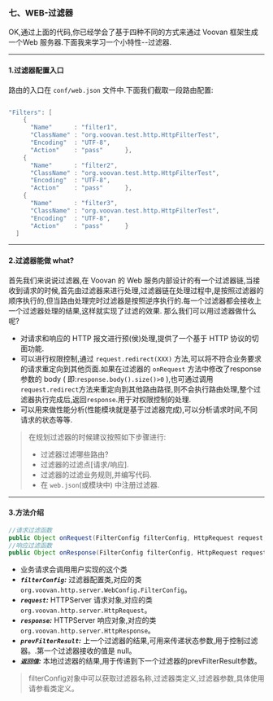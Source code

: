 ### 七、WEB-过滤器

OK,通过上面的代码,你已经学会了基于四种不同的方式来通过 Voovan 框架生成一个Web 服务器.下面我来学习一个小特性--过滤器.

-----------------------------

#### 1.过滤器配置入口
路由的入口在 `conf/web.json` 文件中.下面我们截取一段路由配置:

```java

"Filters": [
    {
      "Name"      : "filter1",
      "ClassName" : "org.voovan.test.http.HttpFilterTest",
      "Encoding"  : "UTF-8",
      "Action"    : "pass"      },
    {
      "Name"      : "filter2",
      "ClassName" : "org.voovan.test.http.HttpFilterTest",
      "Encoding"  : "UTF-8",
      "Action"    : "pass"      },
    {
      "Name"      : "filter3",
      "ClassName" : "org.voovan.test.http.HttpFilterTest",
      "Encoding"  : "UTF-8",
      "Action"    : "pass"      }
  ]


```

--------------------------------

#### 2.过滤器能做 what?
首先我们来说说过滤器,在 Voovan 的 Web 服务内部设计的有一个过滤器链,当接收到请求的时候,首先由过滤器来进行处理,过滤器链在处理过程中,是按照过滤器的顺序执行的,但当路由处理完时过滤器是按照逆序执行的.每一个过滤器都会接收上一个过滤器处理的结果,这样就实现了过滤的效果.
那么我们可以用过滤器做什么呢?
 - 对请求和响应的 HTTP 报文进行预(侯)处理,提供了一个基于 HTTP 协议的切面功能.
 - 可以进行权限控制,通过 `request.redirect(XXX)` 方法,可以将不符合业务要求的请求重定向到其他页面.如果在过滤器的 `onRequest` 方法中修改了response参数的 body ( 即:`response.body().size()>0` ),也可通过调用`request.redirect`方法来重定向到其他路由路径,则不会执行路由处理,整个过滤器执行完成后,返回`response`.用于对权限控制的处理.
 - 可以用来做性能分析(性能模块就是基于过滤器完成),可以分析请求时间,不同请求的状态等等.
 
> 在规划过滤器的时候建议按照如下步骤进行:
> - 过滤器过滤哪些路由?
> - 过滤器的过滤点[请求/响应].
> - 过滤器的过滤业务规则,并编写代码.
> - 在 `web.json`(或模块中) 中注册过滤器.


-----------------------------
#### 3.方法介绍
```java
//请求过滤函数
public Object onRequest(FilterConfig filterConfig, HttpRequest request, HttpResponse response, Object prevFilterResult );
//响应过滤函数
public Object onResponse(FilterConfig filterConfig, HttpRequest request, HttpResponse response, Object prevFilterResult);
```
- 业务请求会调用用户实现的这个类
- ***`filterConfig`:*** 过滤器配置类,对应的类`org.voovan.http.server.WebConfig.FilterConfig`。
- ***`request`:*** HTTPServer 请求对象,对应的类`org.voovan.http.server.HttpRequest`。
- ***`response`:*** HTTPServer 响应对象,对应的类`org.voovan.http.server.HttpResponse`。
- ***`prevFilterResult`:*** 上一个过滤器的结果,可用来传递状态参数,用于控制过滤器。.第一个过滤器接收的值是 null。
- ***`返回值`:*** 本地过滤器的结果,用于传递到下一个过滤器的prevFilterResult参数。


> filterConfig对象中可以获取过滤器名称,过滤器类定义,过滤器参数,具体使用请参看类定义。


